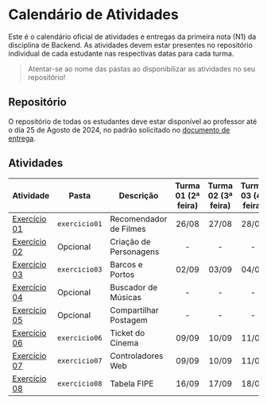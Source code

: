 # Calendário de Atividades

Este é o calendário oficial de atividades e entregas da primeira nota (N1) da disciplina de Backend. As atividades devem estar presentes no repositório individual de cada estudante nas respectivas datas para cada turma.

> Atentar-se ao nome das pastas ao disponibilizar as atividades no seu repositório!

## Repositório

O repositório de todas os estudantes deve estar disponível ao professor até o dia 25 de Agosto de 2024, no padrão solicitado no [documento de entrega](/avaliacoes/avaliacao01_portifolio.md).

## Atividades

| Atividade | Pasta | Descrição | Turma 01 (2ª feira) | Turma 02 (3ª feira) | Turma 03 (4ª feira)| Turma 04 (5ª feira) |
| --- | --- | --- | :---: | :---: | :---: | :---: |
| [Exercício 01](/avaliacoes/exercicios/exercicio01.md) | `exercicio01`| Recomendador de Filmes | 26/08 | 27/08| 28/08 | 29/08 |
| [Exercício 02](/avaliacoes/exercicios/exercicio02.md) | Opcional| Criação de Personagens | - | - | - | - |
| [Exercício 03](/avaliacoes/exercicios/exercicio03.md) | `exercicio03`| Barcos e Portos | 02/09 | 03/09 | 04/09 | 12/09 |
| [Exercício 04](/avaliacoes/exercicios/exercicio04.md) | Opcional| Buscador de Músicas | - | - | - | - |
| [Exercício 05](/avaliacoes/exercicios/exercicio05.md) | Opcional | Compartilhar Postagem | - | - | - | - |
| [Exercício 06](/avaliacoes/exercicios/exercicio06.md) | `exercicio06`| Ticket do Cinema | 09/09 | 10/09 | 11/09 | 19/09 |
| [Exercício 07](/avaliacoes/exercicios/exercicio07.md) | `exercicio07`| Controladores Web | 09/09 | 10/09 | 11/09 | 19/09 |
| [Exercício 08](/avaliacoes/exercicios/exercicio08.md) | `exercicio08`| Tabela FIPE | 16/09 | 17/09 | 18/09 | 26/09 |